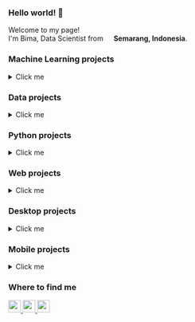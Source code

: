### Hello world! 👋

<p>Welcome to my page! </br> I'm Bima, Data Scientist from <img src="https://github.githubassets.com/images/icons/emoji/unicode/1f1ee-1f1e9.png?v8" width="13" />
    <b>Semarang, Indonesia</b>.
</p>

### Machine Learning projects

<details>
    <summary>Click me</summary>
    <table>
        <thead align="center">
            <tr border: none;>
                <td>
                    <b>🎁 Projects</b>
                </td>
                <td>
                    <b>📃 Description</b>
                </td>
            </tr>
        </thead>
        <tbody>
            <tr>
                <td>
                    <a href="https://github.com/bimarakajati/Nusacular">
                        <b>Nusacular</b>
                    </a>
                </td>
                <td>This project aims to develop a system capable of detecting regional languages or dialects from text. We will collect a dataset containing text in various regional languages or dialects and train machine learning models to recognize and classify them.</td>
            </tr>
            <tr>
                <td>
                    <a href="https://github.com/bimarakajati/Fresh-or-Stale-Detection">
                        <b>Fresh or Stale Detection</b>
                    </a>
                </td>
                <td>This repository contains a Fresh or Stale Detection application that uses the K-Nearest Neighbors (KNN) algorithm to classify fruits and vegetables.</td>
            </tr>
            <tr>
                <td>
                    <a href="https://github.com/bimarakajati/WasteTrack-Chatbot-API">
                        <b>WasteTrack Chatbot</b>
                    </a>
                </td>
                <td>The project is a chatbot implemented using Flask and Python, incorporating a pre-trained model. The chatbot is designed to interact with users, analyze their input, and generate relevant responses using the trained model.</td>
            </tr>
            <tr>
                <td>
                    <a href="https://github.com/bimarakajati/WasteTrack-YOLO-API">
                        <b>WasteTrack YOLO</b>
                    </a>
                </td>
                <td>The waste classification project is designed to classify waste items as either organic or inorganic using the YOLO (You Only Look Once) object detection algorithm. The project is implemented in Python and utilizes the Flask web framework to create a user-friendly interface for users to interact with.</td>
            </tr>
            <tr>
                <td>
                    <a href="https://github.com/bimarakajati/WasteTrack-Time-Series-API">
                        <b>WasteTrack Time-Series</b>
                    </a>
                </td>
                <td>The WasteTrack Time-Series project is a web application developed to track and visualize waste production over time. It uses Flask, a Python web framework, to build the backend server and provides a user-friendly interface to interact with the waste data.</td>
            </tr>
        </tbody>
    </table>
</details>

### Data projects

<details>
    <summary>Click me</summary>
    <table>
        <thead align="center">
            <tr border: none;>
                <td>
                    <b>🎁 Projects</b>
                </td>
                <td>
                    <b>📃 Description</b>
                </td>
            </tr>
        </thead>
        <tbody>
            <tr>
                <td>
                    <a href="https://github.com/bimarakajati/Annual-People-Analytics-Report">
                        <b>Annual People Analytics Report</b>
                    </a>
                </td>
                <td>As a People Analytics Associate at The Bloom Company, it is my responsibility to assess the effectiveness of our employee retention and hiring initiatives. In our Annual People Analytics Report for 2011, we aim to provide comprehensive insights on the success of our efforts over the past two years (2010-2011). This includes evaluating the impact of new tenure-based reward programs, analyzing historical data for more accurate manpower planning, and assessing the inclusivity of our hiring practices in terms of age and gender distributions. Our objective is to determine whether these initiatives have achieved the desired outcomes and inform future decision-making strategies.</td>
            </tr>
            <tr>
                <td>
                    <a href="https://github.com/bimarakajati/Cost-Effectiveness-Analysis-of-Employee-Payroll-Scheme">
                        <b>Cost Effectiveness Analysis of Employee Payroll Scheme</b>
                    </a>
                </td>
                <td>As a Data Analyst at The Bloom Company, I am tasked with assessing the cost-effectiveness of our current payroll scheme for Bloomers. With over 35,000 users and 1,400 Bloomers, our fast-growing SaaS company operates across multiple cities in Indonesia. In our 7th year, I am working closely with the management team to analyze the salary per hour for Bloomers in each office branch, considering the number of employees per month. This analysis will help us make informed decisions about our payroll allocation and ensure a fair and efficient compensation system.</td>
            </tr>
            <tr>
                <td>
                    <a href="https://github.com/bimarakajati/Demand-Trend-Analysis-and-Transaction-Conversion-Rate-for-Providing-Better-Customer-Satisfaction">
                        <b>Demand Trend Analysis and Transaction Conversion Rate for Providing Better Customer Satisfaction</b>
                    </a>
                </td>
                <td>Never Forget Company is a prominent B2B Marketplace Platform in Indonesia, connecting buyers and sellers in various industries. Never Forget Company needs several metrics and analysis that will be used to measure their transaction performance. This repository contains insights and solutions for Never Forget Company, following the instructions given.</td>
            </tr>
            <tr>
                <td>
                    <a href="https://github.com/bimarakajati/Indonesian-Severe-Food-and-Undernourishment-Population">
                        <b>Indonesian Severe Food and Undernourishment Population</b>
                    </a>
                </td>
                <td>My project focuses on the Indonesian Severe Food and Undernourishment Population, utilizing the analysis of data from the World Development Indicators (WDI) specifically related to the healthcare sector between 2015 and 2019. The objective of this project is to examine the prevalence of severe food insecurity and undernourishment in Indonesia during this time period and gain insights into the challenges faced by the population in accessing adequate nutrition.</td>
            </tr>
        </tbody>
    </table>
</details>

### Python projects

<details>
    <summary>Click me</summary>
    <table>
        <thead align="center">
            <tr border: none;>
                <td>
                    <b>🎁 Projects</b>
                </td>
                <td>
                    <b>📃 Description</b>
                </td>
            </tr>
        </thead>
        <tbody>
            <tr>
                <td>
                    <a href="https://github.com/bimarakajati/MyAnimeList-Scraper">
                        <b>MyAnimeList Scraper</b>
                    </a>
                </td>
                <td>This is a Scrapy project that is designed to scrape the top anime from MyAnimeList. The scraper extracts anime titles, scores, episode count, aired dates, and user counts.</td>
            </tr>
            <tr>
                <td>
                    <a href="https://github.com/bimarakajati/Webpage-Screenshot-App">
                        <b>Webpage Screenshot App</b>
                    </a>
                </td>
                <td>Simple webpage screenshot app built with streamlit, and selenium.</td>
            </tr>
            <tr>
                <td>
                    <a href="https://github.com/bimarakajati/Telegram-Spotify-Bio">
                        <b>Telegram Spotify Bio</b>
                    </a>
                </td>
                <td>Update your bio with the song you're listening to on spotify!</td>
            </tr>
        </tbody>
    </table>
</details>

### Web projects

<details>
    <summary>Click me</summary>
    <table>
        <thead align="center">
            <tr border: none;>
                <td>
                    <b>🎁 Projects</b>
                </td>
                <td>
                    <b>📃 Description</b>
                </td>
                <td>
                    <b>🌐 Link</b>
                </td>
            </tr>
        </thead>
        <tbody>
            <tr>
                <td>
                    <a href="https://github.com/bimarakajati/SiDrone-Web">
                        <b>SiDrone Web</b>
                    </a>
                </td>
                <td>The SiDrone website is designed for a business that specializes in efficient and cost-effective land spraying using drone technology. It showcases the benefits of using drones for agricultural purposes and provides information on the services offered by SiDrone. The website also includes features such as a contact form for inquiries and a gallery to showcase successful projects and drone technology in action.</td>
                <td>
                    <a href="https://sidrone.id/">
                        <b>link</b>
                    </a>
                </td>
            </tr>
            <tr>
                <td>
                    <a href="https://github.com/bimarakajati/Rakarts-Store">
                        <b>Rakarts Store</b>
                    </a>
                </td>
                <td>The Rakarts Store is a website project for the Advanced Web Programming final exam. It is an e-commerce website where all purchased items are stored in a database. Additionally, it includes login features for both admins and general users. The admin login allows administrators to view all incoming orders.</td>
                <td>
                    <a href="https://rakarts.rf.gd/">
                        <b>link</b>
                    </a>
                </td>
            </tr>
        </tbody>
    </table>
</details>

### Desktop projects

<details>
    <summary>Click me</summary>
    <table>
        <thead align="center">
            <tr border: none;>
                <td>
                    <b>🎁 Projects</b>
                </td>
                <td>
                    <b>📃 Description</b>
                </td>
            </tr>
        </thead>
        <tbody>
            <tr>
                <td>
                    <a href="https://github.com/bimarakajati/BashTravel">
                        <b>BashTravel</b>
                    </a>
                </td>
                <td>-</td>
            </tr>
            <tr>
                <td>
                    <a href="https://github.com/bimarakajati/Bima-Book-Store">
                        <b>Bima Book Store</b>
                    </a>
                </td>
                <td>-</td>
            </tr>
        </tbody>
    </table>
</details>

### Mobile projects

<details>
    <summary>Click me</summary>
    <table>
        <thead align="center">
            <tr border: none;>
                <td>
                    <b>🎁 Projects</b>
                </td>
                <td>
                    <b>📃 Description</b>
                </td>
            </tr>
        </thead>
        <tbody>
            <tr>
                <td>
                    <a href="https://github.com/bimarakajati/GoWisata-Semarang">
                        <b>GoWisata Semarang</b>
                    </a>
                </td>
                <td>-</td>
            </tr>
            <tr>
                <td>
                    <a href="https://github.com/bimarakajati/ProjectPPB-Akhir">
                        <b>Bima Education</b>
                    </a>
                </td>
                <td>-</td>
            </tr>
        </tbody>
    </table>
</details>

### Where to find me

<p>
    <a href="https://www.linkedin.com/in/bimarakajati">
        <img src="https://img.shields.io/badge/linkedin-%230077B5.svg?&style=for-the-badge&logo=linkedin&logoColor=white" height=25>
    </a>
    <a href="https://www.twitter.com/bimarakajati">
        <img src="https://img.shields.io/badge/twitter-%231DA1F2.svg?&style=for-the-badge&logo=twitter&logoColor=white" height=25>
    </a>
    <a href="https://www.instagram.com/bimarakajati/">
        <img src="https://img.shields.io/badge/instagram-%23E4405F.svg?&style=for-the-badge&logo=instagram&logoColor=white" height=25>
    </a>
</p>